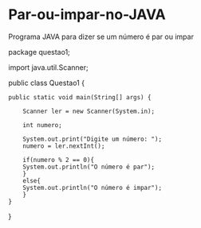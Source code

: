 # Par-ou-impar-no-JAVA
Programa JAVA para dizer se um número é par ou impar

package questao1;

import java.util.Scanner;

public class Questao1 {

    public static void main(String[] args) {
        
        Scanner ler = new Scanner(System.in);
        
        int numero;
        
        System.out.print("Digite um número: ");
        numero = ler.nextInt();
        
        if(numero % 2 == 0){
        System.out.println("O número é par");
        }
        else{
        System.out.println("O número é impar");
        }
    }
    
}
